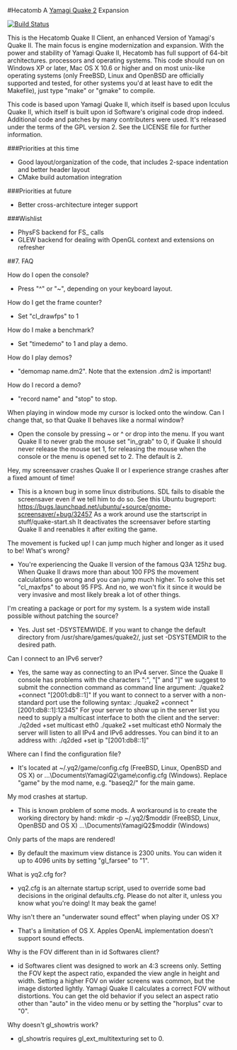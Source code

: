 #Hecatomb
A [Yamagi Quake 2](http://github.com/yquake2) Expansion  

[![Build Status](https://drone.io/github.com/alericoveri/hecatomb/status.png)](https://drone.io/github.com/alericoveri/hecatomb/latest)

This is the Hecatomb Quake II Client, an enhanced Version of Yamagi's Quake
II. The main focus is engine modernization and expansion. With the power and stability of Yamagi Quake II, 
Hecatomb has full support of 64-bit architectures.
processors and operating systems. This code should run on Windows XP or later,
Mac OS X 10.6 or higher and on most unix-like operating systems (only FreeBSD,
Linux and OpenBSD are officially supported and tested, for other systems you'd
at least have to edit the Makefile), just type "make" or "gmake" to compile.

This code is based upon Yamagi Quake II, which itself is based upon Icculus Quake II, which itself is built upon id
Software's original code drop indeed. Additional code and patches by many contributers
were used. It's released under the terms of the GPL version 2. See the LICENSE
file for further information.

###Priorities at this time
* Good layout/organization of the code, that includes 2-space indentation and better header layout
* CMake build automation integration

###Priorities at future
* Better cross-architecture integer support

###Wishlist
* PhysFS backend for FS_ calls
* GLEW backend for dealing with OpenGL context and extensions on refresher


##7. FAQ

How do I open the console?
 - Press "^" or "~", depending on your keyboard layout.

How do I get the frame counter?
 - Set "cl_drawfps" to 1

How do I make a benchmark?
 - Set "timedemo" to 1 and play a demo.

How do I play demos?
 - "demomap name.dm2". Note that the extension .dm2 is important!

How do I record a demo?
 - "record name" and "stop" to stop.

When playing in window mode my cursor is locked onto the window. Can I change
that, so that Quake II behaves like a normal window?
 - Open the console by pressing ~ or ^ or drop into the menu. If you want Quake
   II to never  grab the mouse set "in_grab" to 0, if Quake II should never
   release the mouse set 1, for releasing the mouse when the console or the
   menu is opened set to 2. The default is 2.

Hey, my screensaver crashes Quake II or I experience strange crashes after a
fixed amount of time!
 - This is a known bug in some linux distributions. SDL fails to disable
   the screensaver even if we tell him to do so. See this Ubuntu bugreport:
   https://bugs.launchpad.net/ubuntu/+source/gnome-screensaver/+bug/32457
   As a work around use the startscript in stuff/quake-start.sh It deactivates
   the screensaver before starting Quake II and reenables it after exiting the
   game.

The movement is fucked up! I can jump much higher and longer as it used
to be! What's wrong?
 - You're experiencing the Quake II version of the famous Q3A 125hz bug.
   When Quake II draws more than about 100 FPS the movement calculations go
   wrong and you can jump much higher. To solve this set "cl_maxfps" to about
   95 FPS. And no, we won't fix it since it would be very invasive and most
   likely break a lot of other things.

I'm creating a package or port for my system. Is a system wide install
possible without patching the source?
 - Yes. Just set -DSYSTEMWIDE. If you want to change the default
   directory from /usr/share/games/quake2/, just set -DSYSTEMDIR
   to the desired path.

Can I connect to an IPv6 server?
 - Yes, the same way as connecting to an IPv4 server. Since the Quake II console
   has problems with the characters ":", "[" and "]" we suggest to submit the
   connection command as command line argument:
     ./quake2 +connect "[2001:db8::1]"
   If you want to connect to a server with a non-standard port use the following
   syntax:
     ./quake2 +connect "[2001:db8::1]:12345"
   For your server to show up in the server list you need to supply a multicast
   interface to both the client and the server:
     ./q2ded +set multicast eth0
     ./quake2 +set multicast eth0
   Normaly the server will listen to all IPv4 and IPv6 addresses. You can bind
   it to an address with:
     ./q2ded +set ip "[2001:db8::1]"

Where can I find the configuration file?
 - It's located at ~/.yq2/game/config.cfg (FreeBSD, Linux, OpenBSD and OS X) or
   ...\Documents\YamagiQ2\game\config.cfg (Windows). Replace "game" by the mod
   name, e.g. "baseq2/" for the main game.

My mod crashes at startup.
 - This is known problem of some mods. A workaround is to create the working
   directory by hand:
     mkdir -p ~/.yq2/$moddir (FreeBSD, Linux, OpenBSD and OS X)
     ...\Documents\YamagiQ2\$moddir (Windows)

Only parts of the maps are rendered!
 - By default the maximum view distance is 2300 units. You can widen it up
   to 4096 units by setting "gl_farsee" to "1".

What is yq2.cfg for?
 - yq2.cfg is an alternate startup script, used to override some bad
   decisions in the original defaults.cfg. Please do not alter it,
   unless you know what you're doing! It may beak the game!

Why isn't there an "underwater sound effect" when playing under OS X?
 - That's a limitation of OS X. Apples OpenAL implementation doesn't
   support sound effects.

Why is the FOV different than in id Softwares client?
 - id Softwares client was designed to work an 4:3 screens only. Setting
   the FOV kept the aspect ratio, expanded the view angle in height and 
   width. Setting a higher FOV on wider screens was common, but the image
   distorted lightly. Yamagi Quake II calculates a correct FOV without
   distortions. You can get the old behavior if you select an aspect
   ratio other than "auto" in the video menu or by setting the "horplus"
   cvar to "0".

Why doesn't gl_showtris work?
 - gl_showtris requires gl_ext_multitexturing set to 0.
